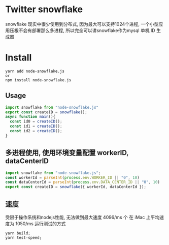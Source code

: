 # Twitter snowflake
snowflake 现实中很少使用到分布式,
因为最大可以支持1024个进程,
一个小型应用压根不会有部署那么多进程,
所以完全可以讲snowflake作为mysql 单机 ID 生成器

# Install
```
yarn add node-snowflake.js
or
npm install node-snowflake.js
```

## Usage
```ts
import snowflake from "node-snowflake.js"
export const createID = snowflake();
async function main(){
  const id0 = createID();
  const id1 = createID();
  const id2 = createID();
}
```

## 多进程使用, 使用环境变量配置 workerID, dataCenterID
```ts
import snowflake from "node-snowflake.js";
const workerId = parseInt(process.env.WORKER_ID || "0", 10)
const dataCenterId = parseInt(process.env.DATA_CENTER_ID || "0", 10)
export const createID = snowflake({ workerId, dataCenterId });
```

## 速度
受限于操作系统和nodejs性能, 无法做到最大速度 4096/ms 个
在 iMac 上平均速度为 1050/ms
运行测试的方式
```
yarn build;
yarn test-speed;
```
